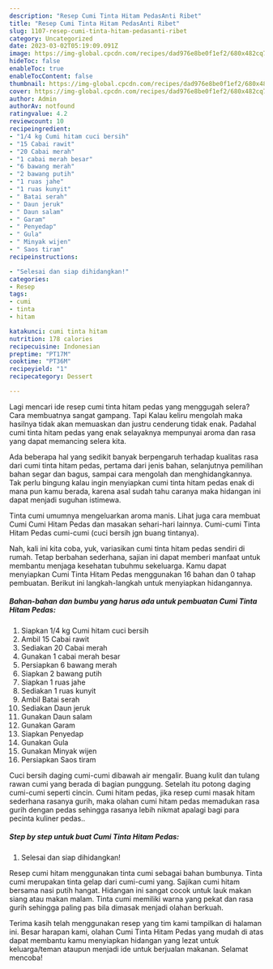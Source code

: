 ```yaml
---
description: "Resep Cumi Tinta Hitam PedasAnti Ribet"
title: "Resep Cumi Tinta Hitam PedasAnti Ribet"
slug: 1107-resep-cumi-tinta-hitam-pedasanti-ribet
category: Uncategorized
date: 2023-03-02T05:19:09.091Z
image: https://img-global.cpcdn.com/recipes/dad976e8be0f1ef2/680x482cq70/cumi-tinta-hitam-pedas-foto-resep-utama.jpg
hideToc: false
enableToc: true
enableTocContent: false
thumbnail: https://img-global.cpcdn.com/recipes/dad976e8be0f1ef2/680x482cq70/cumi-tinta-hitam-pedas-foto-resep-utama.jpg
cover: https://img-global.cpcdn.com/recipes/dad976e8be0f1ef2/680x482cq70/cumi-tinta-hitam-pedas-foto-resep-utama.jpg
author: Admin
authorAv: notfound
ratingvalue: 4.2
reviewcount: 10
recipeingredient:
- "1/4 kg Cumi hitam cuci bersih"
- "15 Cabai rawit"
- "20 Cabai merah"
- "1 cabai merah besar"
- "6 bawang merah"
- "2 bawang putih"
- "1 ruas jahe"
- "1 ruas kunyit"
- " Batai serah"
- " Daun jeruk"
- " Daun salam"
- " Garam"
- " Penyedap"
- " Gula"
- " Minyak wijen"
- " Saos tiram"
recipeinstructions:

- "Selesai dan siap dihidangkan!"
categories:
- Resep
tags:
- cumi
- tinta
- hitam

katakunci: cumi tinta hitam 
nutrition: 178 calories
recipecuisine: Indonesian
preptime: "PT17M"
cooktime: "PT36M"
recipeyield: "1"
recipecategory: Dessert

---
```



Lagi mencari ide resep cumi tinta hitam pedas yang menggugah selera? Cara membuatnya sangat gampang. Tapi Kalau keliru mengolah maka hasilnya tidak akan memuaskan dan justru cenderung tidak enak. Padahal cumi tinta hitam pedas yang enak selayaknya mempunyai aroma dan rasa yang dapat memancing selera kita.


Ada beberapa hal yang sedikit banyak berpengaruh terhadap kualitas rasa dari cumi tinta hitam pedas, pertama dari jenis bahan, selanjutnya pemilihan bahan segar dan bagus, sampai cara mengolah dan menghidangkannya. Tak perlu bingung kalau ingin menyiapkan cumi tinta hitam pedas enak di mana pun kamu berada, karena asal sudah tahu caranya maka hidangan ini dapat menjadi suguhan istimewa.

Tinta cumi umumnya mengeluarkan aroma manis. Lihat juga cara membuat Cumi Cumi Hitam Pedas dan masakan sehari-hari lainnya. Cumi-cumi Tinta Hitam Pedas cumi-cumi (cuci bersih jgn buang tintanya).


Nah, kali ini kita coba, yuk, variasikan cumi tinta hitam pedas sendiri di rumah. Tetap berbahan sederhana, sajian ini dapat memberi manfaat untuk membantu menjaga kesehatan tubuhmu sekeluarga. Kamu dapat menyiapkan Cumi Tinta Hitam Pedas menggunakan 16 bahan dan 0 tahap pembuatan. Berikut ini langkah-langkah untuk menyiapkan hidangannya.

<!--inarticleads1-->

##### Bahan-bahan dan bumbu yang harus ada untuk pembuatan Cumi Tinta Hitam Pedas:

1. Siapkan 1/4 kg Cumi hitam cuci bersih
1. Ambil 15 Cabai rawit
1. Sediakan 20 Cabai merah
1. Gunakan 1 cabai merah besar
1. Persiapkan 6 bawang merah
1. Siapkan 2 bawang putih
1. Siapkan 1 ruas jahe
1. Sediakan 1 ruas kunyit
1. Ambil  Batai serah
1. Sediakan  Daun jeruk
1. Gunakan  Daun salam
1. Gunakan  Garam
1. Siapkan  Penyedap
1. Gunakan  Gula
1. Gunakan  Minyak wijen
1. Persiapkan  Saos tiram


Cuci bersih daging cumi-cumi dibawah air mengalir. Buang kulit dan tulang rawan cumi yang berada di bagian punggung. Setelah itu potong daging cumi-cumi seperti cincin. Cumi hitam pedas, jika resep cumi masak hitam sederhana rasanya gurih, maka olahan cumi hitam pedas memadukan rasa gurih dengan pedas sehingga rasanya lebih nikmat apalagi bagi para pecinta kuliner pedas.. 

<!--inarticleads2-->

##### Step by step untuk buat Cumi Tinta Hitam Pedas:


1. Selesai dan siap dihidangkan!

Resep cumi hitam menggunakan tinta cumi sebagai bahan bumbunya. Tinta cumi merupakan tinta gelap dari cumi-cumi yang. Sajikan cumi hitam bersama nasi putih hangat. Hidangan ini sangat cocok untuk lauk makan siang atau makan malam. Tinta cumi memiliki warna yang pekat dan rasa gurih sehingga paling pas bila dimasak menjadi olahan berkuah. 

Terima kasih telah menggunakan resep yang tim kami tampilkan di halaman ini. Besar harapan kami, olahan Cumi Tinta Hitam Pedas yang mudah di atas dapat membantu kamu menyiapkan hidangan yang lezat untuk keluarga/teman ataupun menjadi ide untuk berjualan makanan. Selamat mencoba!
